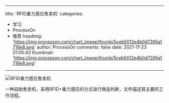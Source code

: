
---
title: 'RFID重力感应售卖机'
categories: 
 - 学习
 - ProcessOn
 - 推荐
headimg: 'https://img.processon.com/chart_image/thumb/5ceb5012e4b0d7395a1716e8.png'
author: ProcessOn
comments: false
date: 2021-11-23 01:05:43
thumbnail: 'https://img.processon.com/chart_image/thumb/5ceb5012e4b0d7395a1716e8.png'
---

<div>   
<img class="thumb" alt="RFID重力感应售卖机" src="https://img.processon.com/chart_image/thumb/5ceb5012e4b0d7395a1716e8.png" referrerpolicy="no-referrer">
<p>一种自助售卖机，采用RFID+重力感应的方式进行商品判断，文件描述其主要的工作流程。</p>  
</div>
            